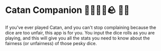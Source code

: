 # Catan Companion 🌲🧱🌾🐑🪨 🎲🎲

If you've ever played Catan, and you can't stop complaining because the dice are too unfair, this app is for you. You input the dice rolls as you are playing, and this will give you all the stats you need to know about the fairness (or unfairness) of those pesky dice.

